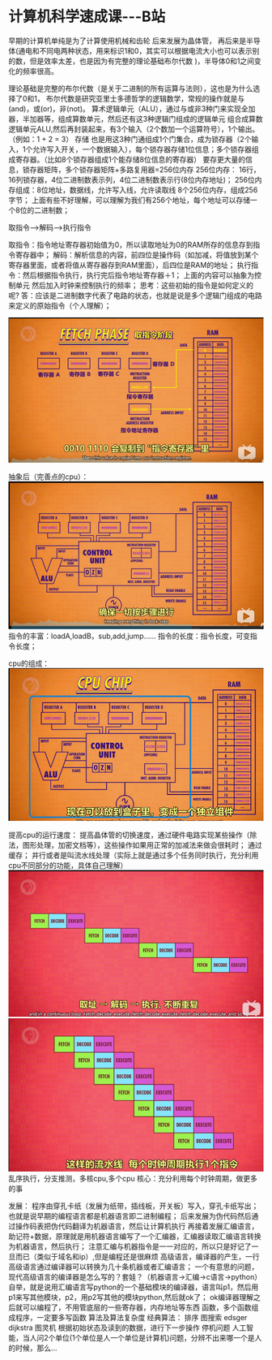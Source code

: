 #  计算机科学速成课---B站

早期的计算机单纯是为了计算使用机械和齿轮
后来发展为晶体管，
再后来是半导体(通电和不同电两种状态，用来标识1和0，其实可以根据电流大小也可以表示别的数，但是效率太差，也是因为有完整的理论基础布尔代数   )，半导体0和1之间变化的频率很高。

理论基础是完整的布尔代数（是关于二进制的所有运算与法则），这也是为什么选择了0和1，
布尔代数是研究亚里士多德哲学的逻辑数学，常规的操作就是与(and)，或(or)，非(not)。
算术逻辑单元（ALU），通过与或非3种门来实现全加器，半加器等，组成算数单元，然后还有这3种逻辑门组成的逻辑单元
组合成算数逻辑单元ALU,然后再封装起来，有3个输入（2个数加一个运算符号），1个输出。（例如：1 + 2 = 3）
存储
也是用这3种门通组成1个门集合，成为锁存器（2个输入，1个允许写入开关，一个数据输入），每个锁存器存储1位信息；多个锁存器组成寄存器。（比如8个锁存器组成1个能存储8位信息的寄存器）
要存更大量的信息，锁存器矩阵，多个锁存器矩阵+多路复用器=256位内存
256位内存：
    16行，16列锁存器，4位二进制数表示列，4位二进制数表示行(8位内存地址)；
    256位内存组成：8位地址，数据线，允许写入线，允许读取线
8个256位内存，组成256字节；
上面有些不好理解，可以理解为我们有256个地址，每个地址可以存储一个8位的二进制数；

取指令-->解码-->执行指令

取指令：指令地址寄存器初始值为0，所以读取地址为0的RAM所存的信息存到指令寄存器中；
解码：解析信息的内容，前四位是操作码（如加减，将值放到某个寄存器里面，或者将值从寄存器存到RAM里面），后四位是RAM的地址；
执行指令：然后根据指令执行，执行完后指令地址寄存器＋1；
上面的内容可以抽象为控制单元
然后加入时钟来控制执行的频率；
思考：这些初始的指令是如何定义的呢?
答：应该是二进制数字代表了电路的状态，也就是说是多个逻辑门组成的电路来定义的原始指令（个人理解）；

![file://c:\users\baoyon~1\appdata\local\temp\tmpvkyh4o\1.png](计算机科学速成课.assets/1.png)

抽象后（完善点的cpu）：
![file://c:\users\baoyon~1\appdata\local\temp\tmpvkyh4o\2.png](计算机科学速成课.assets/2.png)
指令的丰富：loadA,loadB，sub,add,jump......
指令的长度：指令长度，可变指令长度；

cpu的组成：
![file://c:\users\baoyon~1\appdata\local\temp\tmpvkyh4o\3.png](计算机科学速成课.assets/3.png)

提高cpu的运行速度：
提高晶体管的切换速度，通过硬件电路实现某些操作（除法，图形处理，加密文档等），这些操作如果用正常的加减法来做会很耗时； 通过缓存；
并行或者是叫流水线处理（实际上就是通过多个任务同时执行，充分利用cpu不同部分的功能，具体自己理解）
![file://c:\users\baoyon~1\appdata\local\temp\tmpvkyh4o\4.png](计算机科学速成课.assets/4.png)
![file://c:\users\baoyon~1\appdata\local\temp\tmpvkyh4o\5.png](计算机科学速成课.assets/5.png)
乱序执行，分支推测，多核cpu,多个cpu
核心：充分利用每个时钟周期，做更多的事

发展：
程序由穿孔卡纸（发展为纸带，插线板，开关板）写入，穿孔卡纸写出；
也就是说早期的编程语言都是机器语言即二进制编程；
后来发展为伪代码然后通过操作码表把伪代码翻译为机器语言，然后让计算机执行
再接着发展汇编语言，助记符+数据，原理就是用机器语言编写了一个汇编器，汇编器读取汇编语言转换为机器语言，然后执行；
注意汇编与机器指令是一一对应的，所以只是好记了一旦而已（类似于域名和ip）,但是编程还是很麻烦
高级语言，编译器的产生，一行高级语言通过编译器可以转换为几十条机器或者汇编语言；
一个有意思的问题，现代高级语言的编译器是怎么写的？套娃？（机器语言->汇编->c语言->python）
自举，就是说用汇编语言写python的一个基础模块的编译器，语言叫p1，然后用p1来写其他模块，p2，用p2写其他的模块python,然后就ok了；
ok编译器理解之后就可以编程了，不用管底层的一些寄存器，内存地址等东西
函数，多个函数组成程序，一定要多写函数
算法及算法复杂度
经典算法：
    排序
    图搜索 edsger dijkstra
   图灵机
    根据初始状态及读到的数据，进行下一步操作
    停机问题
    人工智能，当人问2个单位(1个单位是人一个单位是计算机)问题，分辨不出来哪一个是人的时候，那么...